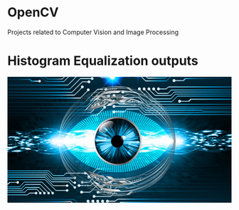 # OpenCV
Projects related to Computer Vision and Image Processing 

# Histogram Equalization outputs
![alt text](https://github.com/soharabhossain/Data_Collection/blob/master/CV.png)

